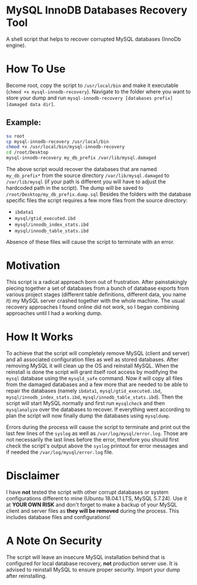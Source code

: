 # MySQL InnoDB Databases Recovery Tool
A shell script that helps to recover corrupted MySQL databases (InnoDb engine).

# How To Use
Become root, copy the script to `/usr/local/bin` and make it executable (`chmod +x mysql-innodb-recovery`). Navigate to the folder where you want to store your dump and run `mysql-innodb-recovery [databases prefix] [damaged data dir]`.

## Example:
```bash
su root
cp mysql-innodb-recovery /usr/local/bin
chmod +x /usr/local/bin/mysql-innodb-recovery
cd /root/Desktop
mysql-innodb-recovery my_db_prefix /var/lib/mysql.damaged
```

The above script would recover the databases that are named `my_db_prefix*` from the source directory `/var/lib/mysql.damaged` to `/var/lib/mysql` (if your path is different you will have to adjust the hardcoded path in the script). The dump will be saved to `/root/Desktop/my_db_prefix.dump.sql` Besides the folders with the database specific files the script requires a few more files from the source directory: 

- `ibdata1`
- `mysql/gtid_executed.ibd`
- `mysql/innodb_index_stats.ibd` 
- `mysql/innodb_table_stats.ibd` 

Absence of these files will cause the script to terminate with an error.

# Motivation
This script is a radical approach born out of frustration. After painstakingly piecing together a set of databases from a bunch of database exports from various project stages (different table definitions, different data, you name it) my MySQL server crashed together with the whole machine. The usual recovery approaches I found online did not work, so I began combining approaches until I had a working dump.

# How It Works
To achieve that the script will completely remove MySQL (client and server) and all associated configuration files as well as stored databases. After removing MySQL it will clean up the OS and reinstall MySQL. When the reinstall is done the script will grant itself root access by modifying the `mysql` database using the `mysqld_safe` command. Now it will copy all files from the damaged databases and a few more that are needed to be able to repair the databases (namely `ibdata1`, `mysql/gtid_executed.ibd`, `mysql/innodb_index_stats.ibd`, `mysql/innodb_table_stats.ibd`). Then the script will start MySQL normally and first run `mysqlcheck` and then `mysqlanalyze` over the databases to recover. If everything went according to plan the script will now finally dump the databases using `mysqldump`. 

Errors during the process will cause the script to terminate and print out the last few lines of the `syslog` as well as `/var/log/mysql/error.log`. Those are not necessarily the last lines before the error, therefore you should first check the script's output above the `syslog` printout for error messages and if needed the `/var/log/mysql/error.log` file.

# Disclaimer
I have **not** tested the script with other corrupt databases or system configurations different to mine (Ubuntu 18.04.1 LTS, MySQL 5.7.24). Use it at **YOUR OWN RISK** and don't forget to make a backup of your MySQL client and server files as **they will be removed** during the process. This includes database files and configurations! 

# A Note On Security
The script will leave an insecure MySQL installation behind that is configured for local database recovery, **not** production server use. It is advised to reinstall MySQL to ensure proper security. Import your dump after reinstalling. 